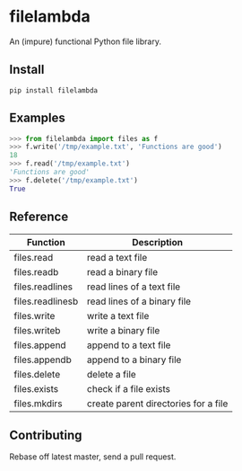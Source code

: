 # filelambda
An (impure) functional Python file library.

## Install
```
pip install filelambda
```

## Examples

```python
>>> from filelambda import files as f
>>> f.write('/tmp/example.txt', 'Functions are good')
18
>>> f.read('/tmp/example.txt')
'Functions are good'
>>> f.delete('/tmp/example.txt')
True
```

## Reference

| Function         | Description                          |
| ---------------- | ------------------------------------ |
| files.read       | read a text file                     |
| files.readb      | read a binary file                   |
| files.readlines  | read lines of a text file            |
| files.readlinesb | read lines of a binary file          |
| files.write      | write a text file                    |
| files.writeb     | write a binary file                  |
| files.append     | append to a text file                |
| files.appendb    | append to a binary file              |
| files.delete     | delete a file                        |
| files.exists     | check if a file exists               |
| files.mkdirs     | create parent directories for a file |

## Contributing
Rebase off latest master, send a pull request.


